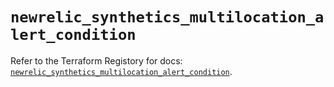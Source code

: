 # `newrelic_synthetics_multilocation_alert_condition`

Refer to the Terraform Registory for docs: [`newrelic_synthetics_multilocation_alert_condition`](https://www.terraform.io/docs/providers/newrelic/r/synthetics_multilocation_alert_condition).
